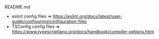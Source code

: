 README.md


- eslint config files => https://eslint.org/docs/latest/user-guide/configuring/configuration-files
- TSConfig config files => https://www.typescriptlang.org/docs/handbook/compiler-options.html

